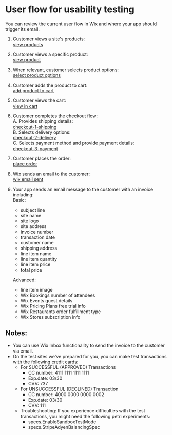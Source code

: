# User flow for usability testing

You can review the current user flow in Wix and where your app should trigger its email.

1. Customer views a site's products:  
  [view products](./images/view-products.png?raw=true)  
1. Customer views a specific product:  
    [view product](./images/view-product.png?raw=true) 
3. When relevant, customer selects product options:  
  [select product options](./images/select-product-options.png?raw=true)  
1. Customer adds the product to cart:  
   [add product to cart](./images/add-product-to-cart.png?raw=true)  
1. Customer views the cart:  
   [view in cart](./images/view-in-cart.png?raw=true)  
1. Customer completes the checkout flow:  
   A. Provides shipping details:  
   [checkout-1-shipping](./images/checkout-1-shipping.png?raw=true)  
   B. Selects delivery options:  
   [checkout-2-delivery](./images/checkout-2-delivery.png?raw=true)  
   C. Selects payment method and provide payment details:  
   [checkout-3-payment](./images/checkout-3-payment.png?raw=true)  
1. Customer places the order:  
   [place order](./images/place-order.png?raw=true)  
1. Wix sends an email to the customer:  
   [wix email sent](./images/wix-email-sent.png?raw=true)  
1. Your app sends an email message to the customer with an invoice including:  
   Basic:
     - subject line
     - site name
     - site logo
     - site address
     - invoice number
     - transaction date
     - customer name
     - shipping address
     - line item name  
     - line item quantity  
     - line item price
     - total price
  
   Advanced:
     - line item image  
     - Wix Bookings number of attendees  
     - Wix Events guest details
     - Wix Pricing Plans free trial info  
     - Wix Restaurants order fulfillment type  
     - Wix Stores subscription info
  
 ## Notes:
  - You can use Wix Inbox functionality to send the invoice to the customer via email.
  - On the test sites we've prepared for you, you can make test transactions with the following credit cards:
     - For SUCCESSFUL (APPROVED) Transactions
       - CC number: 4111 1111 1111 1111 
       - Exp.date: 03/30 
       - CVV: 737
    - For UNSUCCESSFUL (DECLINED) Transaction
        - CC number: 4000 0000 0000 0002 
        - Exp.date: 03/30
        - CVV: 111
    - Troubleshooting: If you experience difficulties with the test transactions, you might need the following petri experiments:
        - specs.EnableSandboxTestMode
        - specs.StripeAdyenBalancingSpec
   
